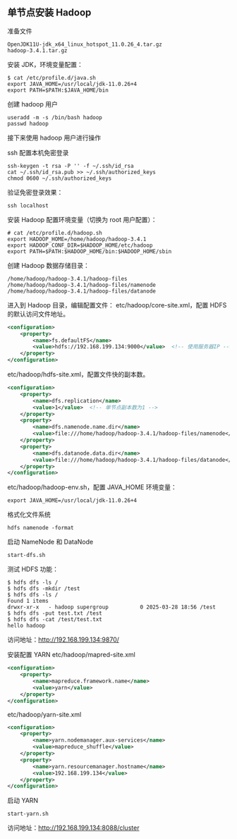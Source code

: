 ## 单节点安装 Hadoop
准备文件
```
OpenJDK11U-jdk_x64_linux_hotspot_11.0.26_4.tar.gz
hadoop-3.4.1.tar.gz
```

安装 JDK，环境变量配置：
```
$ cat /etc/profile.d/java.sh 
export JAVA_HOME=/usr/local/jdk-11.0.26+4
export PATH=$PATH:$JAVA_HOME/bin
```

创建 hadoop 用户
```
useradd -m -s /bin/bash hadoop
passwd hadoop
```

接下来使用 hadoop 用户进行操作

ssh 配置本机免密登录
```shell
ssh-keygen -t rsa -P '' -f ~/.ssh/id_rsa
cat ~/.ssh/id_rsa.pub >> ~/.ssh/authorized_keys
chmod 0600 ~/.ssh/authorized_keys
```

验证免密登录效果：
```
ssh localhost
```

安装 Hadoop 配置环境变量（切换为 root 用户配置）：
```
# cat /etc/profile.d/hadoop.sh 
export HADOOP_HOME=/home/hadoop/hadoop-3.4.1
export HADOOP_CONF_DIR=$HADOOP_HOME/etc/hadoop
export PATH=$PATH:$HADOOP_HOME/bin:$HADOOP_HOME/sbin
```

创建 Hadoop 数据存储目录：
```
/home/hadoop/hadoop-3.4.1/hadoop-files
/home/hadoop/hadoop-3.4.1/hadoop-files/namenode
/home/hadoop/hadoop-3.4.1/hadoop-files/datanode
```

进入到 Hadoop 目录，编辑配置文件：
etc/hadoop/core-site.xml，配置 HDFS 的默认访问文件地址。
```xml
<configuration>
    <property>
        <name>fs.defaultFS</name>
        <value>hdfs://192.168.199.134:9000</value>  <!-- 使用服务器IP -->
    </property>
</configuration>
```

etc/hadoop/hdfs-site.xml，配置文件快的副本数。
```xml
<configuration>
    <property>
        <name>dfs.replication</name>
        <value>1</value>  <!-- 单节点副本数为1 -->
    </property>
    <property>
        <name>dfs.namenode.name.dir</name>
        <value>file:///home/hadoop/hadoop-3.4.1/hadoop-files/namenode</value>
    </property>
    <property>
        <name>dfs.datanode.data.dir</name>
		<value>file:///home/hadoop/hadoop-3.4.1/hadoop-files/datanode</value>
    </property>
</configuration>
```

etc/hadoop/hadoop-env.sh，配置 JAVA_HOME 环境变量：
```
export JAVA_HOME=/usr/local/jdk-11.0.26+4
```

格式化文件系统
```shell
hdfs namenode -format
```

启动 NameNode 和 DataNode
```
start-dfs.sh
```

测试 HDFS 功能：
```
$ hdfs dfs -ls /
$ hdfs dfs -mkdir /test
$ hdfs dfs -ls /
Found 1 items
drwxr-xr-x   - hadoop supergroup          0 2025-03-28 18:56 /test
$ hdfs dfs -put test.txt /test
$ hdfs dfs -cat /test/test.txt
hello hadoop
```

访问地址：http://192.168.199.134:9870/

安装配置 YARN
etc/hadoop/mapred-site.xml
```xml
<configuration>
    <property>
        <name>mapreduce.framework.name</name>
        <value>yarn</value>
    </property>
</configuration>
```

etc/hadoop/yarn-site.xml
```xml
<configuration>
    <property>
        <name>yarn.nodemanager.aux-services</name>
        <value>mapreduce_shuffle</value>
    </property>
    <property>
        <name>yarn.resourcemanager.hostname</name>
        <value>192.168.199.134</value>
    </property>
</configuration>
```

启动 YARN
```shell
start-yarn.sh
```

访问地址：http://192.168.199.134:8088/cluster